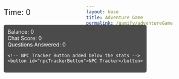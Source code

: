 ```yaml
---
layout: base
title: Adventure Game
permalink: /gamify/adventureGame
---
```


<style>
/* Existing CSS styling */
#custom-prompt {
    display: none;
    position: fixed;
    top: 50%;
    left: 50%;
    transform: translate(-50%, -50%);
    background-color: #f0f8ff; /* Light blue background */
    border-radius: 12px;
    border: 1px solid #87ceeb; /* Sky blue border */
    padding: 25px;
    width: 400px;
    max-width: 90%;
    box-shadow: 0px 8px 20px rgba(0, 0, 0, 0.15);
    z-index: 1000;
}

#custom-prompt-box {
    text-align: center;
    position: relative;
    padding: 40px 20px 20px;
}

#custom-prompt-message {
    margin-bottom: 20px;
    font-size: 18px;
    font-weight: bold;
    color: #4682b4;
}

/* New button style for NPC Tracker */
#npcTrackerButton {
    position: relative;
    display: block;
    margin: 15px auto;
    background-color: #4682b4;
    color: white;
    padding: 12px 20px;
    font-size: 16px;
    font-weight: bold;
    border: none;
    border-radius: 8px;
    cursor: pointer;
    transition: background-color 0.3s ease-in-out;
    z-index: 1000;
}

#npcTrackerButton:hover {
    background-color: #5a9bd3;
}

/* NPC Tracker Pop-up */
#npcTrackerPopup {
    display: none;
    position: fixed;
    top: 50%;
    left: 50%;
    transform: translate(-50%, -50%);
    width: 40%;
    height: auto;
    min-height: 20%;
    background-color: white;
    border: 2px solid #4682b4;
    border-radius: 12px;
    box-shadow: 0px 8px 20px rgba(0, 0, 0, 0.2);
    padding: 20px;
    text-align: center;
    font-size: 20px;
    font-weight: bold;
    color: black;
    z-index: 1001;
}
</style>

<!-- Score & Stats -->
<div id="score" style="position: absolute; top: 75px; left: 10px; color: black; font-size: 20px; background-color: white;">
   Time: <span id="timeScore">0</span>
</div>

<div id="stats-container" style="position: absolute; top: 120px; left: 10px; background-color: rgba(0, 0, 0, 0.7); color: white; padding: 10px; border-radius: 5px;">
    <div>Balance: <span id="balance">0</span></div>
    <div>Chat Score: <span id="chatScore">0</span></div>
    <div>Questions Answered: <span id="questionsAnswered">0</span></div>
    
    <!-- NPC Tracker Button added below the stats -->
    <button id="npcTrackerButton">NPC Tracker</button>
</div>

<div id="gameContainer">
    <div id="promptDropDown" class="promptDropDown" style="z-index: 9999"></div>
    <canvas id='gameCanvas'></canvas>
</div>

<!-- NPC Tracker Pop-up -->
<div id="npcTrackerPopup">
    <h2>NPCs Met:</h2>
    <ul id="npcTrackerList"></ul>
</div>

<script type="module">
    import GameControl from '{{site.baseurl}}/assets/js/adventureGame/GameControl.js';
    import Prompt from '{{site.baseurl}}/assets/js/adventureGame/Prompt.js';
    import { getStats } from '{{site.baseurl}}/assets/js/adventureGame/StatsManager.js';

    const path = "{{site.baseurl}}";
    GameControl.start(path);
    GameControl.startTimer();
    Prompt.initializePrompt();

    window.submitAnswer = submitAnswer;
    window.showCustomPrompt = showCustomPrompt;
    window.closeCustomPrompt = closeCustomPrompt;

    window.onload = function() {
        getStats();
    };
</script>

<script>
    let npcTracker = []; // Stores NPC names in order

    // Function to update NPC tracker UI
    function updateNpcTracker() {
        const list = document.getElementById("npcTrackerList");
        list.innerHTML = ""; // Clear old data
        npcTracker.forEach(npc => {
            const li = document.createElement("li");
            li.textContent = npc;
            list.appendChild(li);
        });
    }

    // Function to toggle the NPC Tracker pop-up
    function toggleNpcTracker() {
        const popup = document.getElementById("npcTrackerPopup");
        if (popup.style.display === "none" || popup.style.display === "") {
            updateNpcTracker();
            popup.style.display = "block"; // Show the popup
        } else {
            popup.style.display = "none"; // Hide the popup
        }
    }

    // Wait until the DOM is fully loaded
    document.addEventListener("DOMContentLoaded", function() {
        const npcTrackerButton = document.getElementById("npcTrackerButton");
        if (npcTrackerButton) {
            npcTrackerButton.addEventListener("click", toggleNpcTracker);
        }

        // Detect when the player presses "E" to interact with NPCs
        document.addEventListener("keydown", function(event) {
            if (event.key === "e" || event.key === "E") {
                trackNpcInteraction();
            }
        });
    });

    // Function to track NPC interactions
    function trackNpcInteraction() {
        // List of possible NPCs to track (in order)
        const possibleNpcs = ["Tux", "Octocat", "Linux Robot"];

        // If the player hasn't interacted yet, add the next NPC in order
        if (npcTracker.length < possibleNpcs.length) {
            const nextNpc = possibleNpcs[npcTracker.length];
            if (!npcTracker.includes(nextNpc)) {
                npcTracker.push(nextNpc);
            }
        }

        updateNpcTracker();
    }
</script>



<script type="module">
    //Quest system

    import QuestSystem from '{{site.baseurl}}/assets/js/adventureGame/QuestSystem.js';
    QuestSystem.load()
</script>
